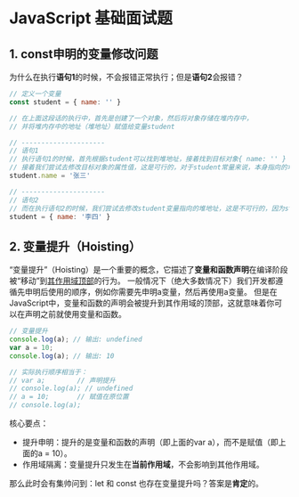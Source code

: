 # JavaScript 基础面试题
## 1. const申明的变量修改问题
为什么在执行**语句1**的时候，不会报错正常执行；但是**语句2**会报错？
```javascript
// 定义一个变量
const student = { name: '' }

// 在上面这段话的执行中，首先是创建了一个对象，然后将对象存储在堆内存中，
// 并将堆内存中的地址（堆地址）赋值给变量student

// ---------------------
// 语句1
// 执行语句1的时候，首先根据student可以找到堆地址，接着找到目标对象{ name: '' }
// 接着我们尝试去修改目标对象的属性值，这是可行的，对于student常量来说，本身指向的堆地址并未改变
student.name = '张三'

// ---------------------
// 语句2
// 而在执行语句2的时候，我们尝试去修改student变量指向的堆地址，这是不可行的，因为student是一个常量，不能被重新赋值
student = { name: '李四' }
```
## 2. 变量提升（Hoisting）
“变量提升”（Hoisting）是一个重要的概念，它描述了**变量和函数声明**在编译阶段被“移动”到<u>其作用域顶部</u>的行为。
一般情况下（绝大多数情况下）我们开发都遵循先申明后使用的顺序，例如你需要先申明a变量，然后再使用a变量。
但是在JavaScript中，变量和函数的声明会被提升到其作用域的顶部，这就意味着你可以在声明之前就使用变量和函数。
```javascript
// 变量提升
console.log(a); // 输出: undefined
var a = 10;
console.log(a); // 输出: 10

// 实际执行顺序相当于：
// var a;        // 声明提升
// console.log(a); // undefined
// a = 10;       // 赋值在原位置
// console.log(a);
```
核心要点：
- 提升申明：提升的是变量和函数的声明（即上面的var a），而不是赋值（即上面的a = 10）。
- 作用域隔离：变量提升只发生在**当前作用域**，不会影响到其他作用域。

那么此时会有集帅问到：let 和 const 也存在变量提升吗？答案是**肯定**的。